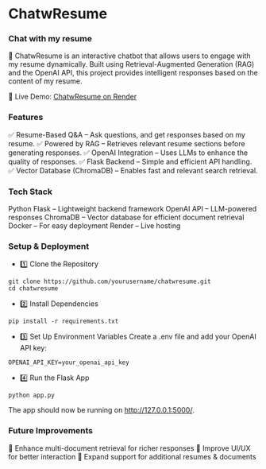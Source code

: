# ChatwResume
### Chat with my resume

🚀 ChatwResume is an interactive chatbot that allows users to engage with my resume dynamically. Built using Retrieval-Augmented Generation (RAG) and the OpenAI API, this project provides intelligent responses based on the content of my resume.

🔗 Live Demo: [ChatwResume on Render](https://chatwresume-latest.onrender.com/)

### Features
✅ Resume-Based Q&A – Ask questions, and get responses based on my resume.
✅ Powered by RAG – Retrieves relevant resume sections before generating responses.
✅ OpenAI Integration – Uses LLMs to enhance the quality of responses.
✅ Flask Backend – Simple and efficient API handling.
✅ Vector Database (ChromaDB) – Enables fast and relevant search retrieval.

### Tech Stack
Python Flask – Lightweight backend framework
OpenAI API – LLM-powered responses
ChromaDB – Vector database for efficient document retrieval
Docker – For easy deployment
Render – Live hosting

### Setup & Deployment
- 1️⃣ Clone the Repository
```
git clone https://github.com/yourusername/chatwresume.git
cd chatwresume
```
- 2️⃣ Install Dependencies
```
pip install -r requirements.txt
```
- 3️⃣ Set Up Environment Variables
Create a .env file and add your OpenAI API key:
```
OPENAI_API_KEY=your_openai_api_key
```
- 4️⃣ Run the Flask App
```
python app.py
```
The app should now be running on http://127.0.0.1:5000/.

### Future Improvements
🔹 Enhance multi-document retrieval for richer responses
🔹 Improve UI/UX for better interaction
🔹 Expand support for additional resumes & documents